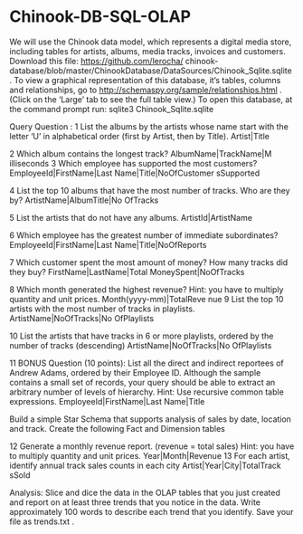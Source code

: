 # Chinook-DB-SQL-OLAP

We will use the Chinook data model, which represents a digital media store, including tables for artists,
albums, media tracks, invoices and customers. Download this file: https://github.com/lerocha/
chinook-database/blob/master/ChinookDatabase/DataSources/Chinook_Sqlite.sqlite . To view a
graphical representation of this database, it’s tables, columns and relationships, go to
http://schemaspy.org/sample/relationships.html . (Click on the ‘Large’ tab to see the full table view.)
To open this database, at the command prompt run: sqlite3 Chinook_Sqlite.sqlite

Query Question :
1 List the albums by the artists whose name start with the letter
‘U’ in alphabetical order (first by Artist, then by Title).
Artist|Title

2 Which album contains the longest track? AlbumName|TrackName|M
illiseconds
3 Which employee has supported the most customers? EmployeeId|FirstName|Last
Name|Title|NoOfCustomer
sSupported

4 List the top 10 albums that have the most number of tracks.
Who are they by?
ArtistName|AlbumTitle|No
OfTracks

5 List the artists that do not have any albums. ArtistId|ArtistName

6 Which employee has the greatest number of immediate
subordinates?
EmployeeId|FirstName|Last
Name|Title|NoOfReports

7 Which customer spent the most amount of money? How
many tracks did they buy?
FirstName|LastName|Total
MoneySpent|NoOfTracks

8 Which month generated the highest revenue?
Hint: you have to multiply quantity and unit prices.
Month(yyyy-mm)|TotalReve
nue
9 List the top 10 artists with the most number of tracks in
playlists.
ArtistName|NoOfTracks|No
OfPlaylists

10 List the artists that have tracks in 6 or more playlists, ordered
by the number of tracks (descending)
ArtistName|NoOfTracks|No
OfPlaylists

11 BONUS Question (10 points): List all the direct and indirect
reportees of Andrew Adams, ordered by their Employee ID.
Although the sample contains a small set of records, your
query should be able to extract an arbitrary number of levels
of hierarchy. Hint: Use recursive common table expressions.
EmployeeId|FirstName|Last
Name|Title


Build a simple Star Schema that supports analysis of sales by date, location and track.
Create the following Fact and Dimension tables

12 Generate a monthly revenue report. (revenue = total sales)
Hint: you have to multiply quantity and unit prices.
Year|Month|Revenue
13 For each artist, identify annual track sales counts in each city Artist|Year|City|TotalTrack
sSold

Analysis: Slice and dice the data in the OLAP tables that you just created and report on at
least three trends that you notice in the data. Write approximately 100 words to describe each trend
that you identify. Save your file as trends.txt .
